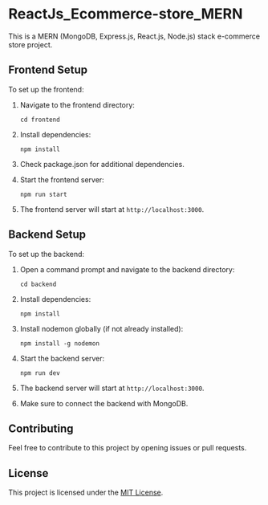 # ReactJs_Ecommerce-store_MERN

This is a MERN (MongoDB, Express.js, React.js, Node.js) stack e-commerce store project.

## Frontend Setup

To set up the frontend:

1. Navigate to the frontend directory:
    ```
    cd frontend
    ```

2. Install dependencies:
    ```
    npm install
    ```

3. Check package.json for additional dependencies.

4. Start the frontend server:
    ```
    npm run start
    ```

5. The frontend server will start at `http://localhost:3000`.

## Backend Setup

To set up the backend:

1. Open a command prompt and navigate to the backend directory:
    ```
    cd backend
    ```

2. Install dependencies:
    ```
    npm install
    ```

3. Install nodemon globally (if not already installed):
    ```
    npm install -g nodemon
    ```

4. Start the backend server:
    ```
    npm run dev
    ```

5. The backend server will start at `http://localhost:3000`.

6. Make sure to connect the backend with MongoDB.

## Contributing

Feel free to contribute to this project by opening issues or pull requests.

## License

This project is licensed under the [MIT License](LICENSE).

